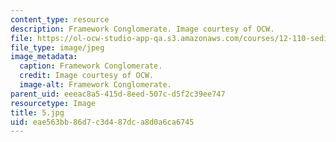 ```yaml
---
content_type: resource
description: Framework Conglomerate. Image courtesy of OCW.
file: https://ol-ocw-studio-app-qa.s3.amazonaws.com/courses/12-110-sedimentary-geology-fall-2004/eae563bb86d7c3d487dca8d0a6ca6745_5.jpg
file_type: image/jpeg
image_metadata:
  caption: Framework Conglomerate.
  credit: Image courtesy of OCW.
  image-alt: Framework Conglomerate.
parent_uid: eeeac8a5-415d-8eed-507c-d5f2c39ee747
resourcetype: Image
title: 5.jpg
uid: eae563bb-86d7-c3d4-87dc-a8d0a6ca6745
---
```

